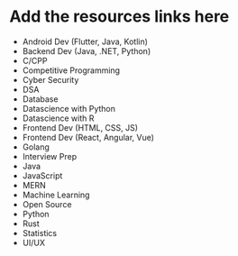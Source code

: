 # Add the resources links here
* Android Dev (Flutter, Java, Kotlin)
* Backend Dev (Java, .NET, Python)
* C/CPP
* Competitive Programming
* Cyber Security
* DSA
* Database
* Datascience with Python
* Datascience with R
* Frontend Dev (HTML, CSS, JS)
* Frontend Dev (React, Angular, Vue)
* Golang
* Interview Prep
* Java
* JavaScript
* MERN
* Machine Learning
* Open Source
* Python
* Rust
* Statistics
* UI/UX